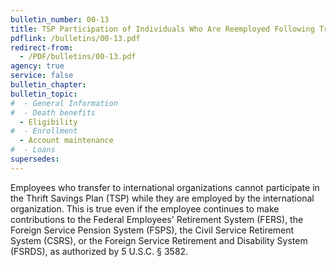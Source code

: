 ```yaml
---
bulletin_number: 00-13
title: TSP Participation of Individuals Who Are Reemployed Following Transfers to International Organizations
pdflink: /bulletins/00-13.pdf
redirect-from:
  - /PDF/bulletins/00-13.pdf
agency: true
service: false
bulletin_chapter:
bulletin_topic:
#  - General Information
#  - Death benefits
  - Eligibility
#  - Enrollment
  - Account maintenance
#  - Loans
supersedes:
---
```


Employees who transfer to international organizations cannot participate in the Thrift Savings Plan (TSP) while they are employed by the international organization. This is true even if the employee continues to make contributions to the Federal Employees' Retirement System (FERS), the Foreign Service Pension System (FSPS), the Civil Service Retirement System (CSRS), or the Foreign Service Retirement and Disability System (FSRDS), as authorized by 5 U.S.C. § 3582.
